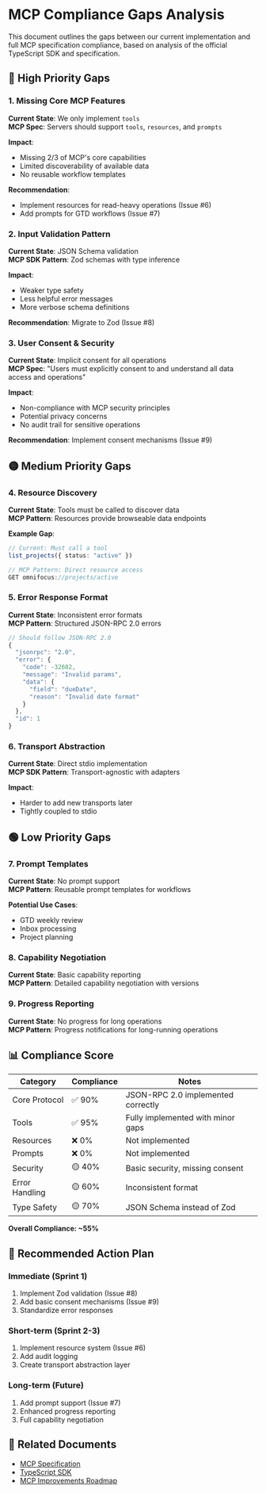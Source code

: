 # MCP Compliance Gaps Analysis

This document outlines the gaps between our current implementation and full MCP specification compliance, based on analysis of the official TypeScript SDK and specification.

## 🔴 High Priority Gaps

### 1. Missing Core MCP Features
**Current State**: We only implement `tools`  
**MCP Spec**: Servers should support `tools`, `resources`, and `prompts`

**Impact**: 
- Missing 2/3 of MCP's core capabilities
- Limited discoverability of available data
- No reusable workflow templates

**Recommendation**: 
- Implement resources for read-heavy operations (Issue #6)
- Add prompts for GTD workflows (Issue #7)

### 2. Input Validation Pattern
**Current State**: JSON Schema validation  
**MCP SDK Pattern**: Zod schemas with type inference

**Impact**:
- Weaker type safety
- Less helpful error messages
- More verbose schema definitions

**Recommendation**: Migrate to Zod (Issue #8)

### 3. User Consent & Security
**Current State**: Implicit consent for all operations  
**MCP Spec**: "Users must explicitly consent to and understand all data access and operations"

**Impact**:
- Non-compliance with MCP security principles
- Potential privacy concerns
- No audit trail for sensitive operations

**Recommendation**: Implement consent mechanisms (Issue #9)

## 🟡 Medium Priority Gaps

### 4. Resource Discovery
**Current State**: Tools must be called to discover data  
**MCP Pattern**: Resources provide browseable data endpoints

**Example Gap**:
```typescript
// Current: Must call a tool
list_projects({ status: "active" })

// MCP Pattern: Direct resource access
GET omnifocus://projects/active
```

### 5. Error Response Format
**Current State**: Inconsistent error formats  
**MCP Pattern**: Structured JSON-RPC 2.0 errors

```typescript
// Should follow JSON-RPC 2.0
{
  "jsonrpc": "2.0",
  "error": {
    "code": -32602,
    "message": "Invalid params",
    "data": {
      "field": "dueDate",
      "reason": "Invalid date format"
    }
  },
  "id": 1
}
```

### 6. Transport Abstraction
**Current State**: Direct stdio implementation  
**MCP SDK Pattern**: Transport-agnostic with adapters

**Impact**: 
- Harder to add new transports later
- Tightly coupled to stdio

## 🟢 Low Priority Gaps

### 7. Prompt Templates
**Current State**: No prompt support  
**MCP Pattern**: Reusable prompt templates for workflows

**Potential Use Cases**:
- GTD weekly review
- Inbox processing
- Project planning

### 8. Capability Negotiation
**Current State**: Basic capability reporting  
**MCP Pattern**: Detailed capability negotiation with versions

### 9. Progress Reporting
**Current State**: No progress for long operations  
**MCP Pattern**: Progress notifications for long-running operations

## 📊 Compliance Score

| Category | Compliance | Notes |
|----------|------------|-------|
| Core Protocol | ✅ 90% | JSON-RPC 2.0 implemented correctly |
| Tools | ✅ 95% | Fully implemented with minor gaps |
| Resources | ❌ 0% | Not implemented |
| Prompts | ❌ 0% | Not implemented |
| Security | 🟡 40% | Basic security, missing consent |
| Error Handling | 🟡 60% | Inconsistent format |
| Type Safety | 🟡 70% | JSON Schema instead of Zod |

**Overall Compliance: ~55%**

## 🎯 Recommended Action Plan

### Immediate (Sprint 1)
1. Implement Zod validation (Issue #8)
2. Add basic consent mechanisms (Issue #9)
3. Standardize error responses

### Short-term (Sprint 2-3)
1. Implement resource system (Issue #6)
2. Add audit logging
3. Create transport abstraction layer

### Long-term (Future)
1. Add prompt support (Issue #7)
2. Enhanced progress reporting
3. Full capability negotiation

## 🔗 Related Documents
- [MCP Specification](https://modelcontextprotocol.io/specification)
- [TypeScript SDK](https://github.com/modelcontextprotocol/typescript-sdk)
- [MCP Improvements Roadmap](./MCP-IMPROVEMENTS.md)
